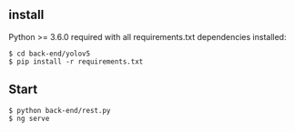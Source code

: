 ## install
Python >= 3.6.0 required with all requirements.txt dependencies installed:

```
$ cd back-end/yolov5
$ pip install -r requirements.txt
```

## Start

```
$ python back-end/rest.py
$ ng serve
```
